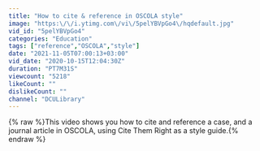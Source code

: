 ```yaml
---
title: "How to cite & reference in OSCOLA style"
image: "https:\/\/i.ytimg.com\/vi\/5pelYBVpGo4\/hqdefault.jpg"
vid_id: "5pelYBVpGo4"
categories: "Education"
tags: ["reference","OSCOLA","style"]
date: "2021-11-05T07:00:13+03:00"
vid_date: "2020-10-15T12:04:30Z"
duration: "PT7M31S"
viewcount: "5218"
likeCount: ""
dislikeCount: ""
channel: "DCULibrary"
---
```

{% raw %}This video shows you how to cite and reference a case, and a journal article in OSCOLA, using Cite Them Right as a style guide.{% endraw %}
